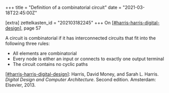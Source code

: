 +++
title = "Definition of a combinatorial circuit"
date = "2021-03-18T22:45:00Z"

[extra]
zettelkasten_id = "202103182245"
+++
On [[#harris-harris-digital-design](/zettelkasten/tags/harris-harris-digital-design)], page 57

A circuit is combinatorial if it has interconnected circuits that fit into the following three rules:

- All elements are combinatorial
- Every node is either an input or connects to exactly one output terminal
- The circuit contains no cyclic paths

[[#harris-harris-digital-design](/zettelkasten/tags/harris-harris-digital-design)]: Harris, David Money, and Sarah L. Harris. _Digital Design and Computer Architecture_. Second edition. Amsterdam: Elsevier, 2013. 

